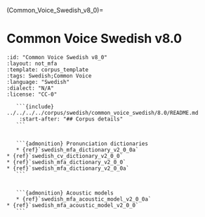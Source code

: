 
(Common_Voice_Swedish_v8_0)=
# Common Voice Swedish v8.0

``````{corpus} Common Voice Swedish v8.0
:id: "Common Voice Swedish v8_0"
:layout: not_mfa
:template: corpus_template
:tags: Swedish;Common Voice
:language: "Swedish"
:dialect: "N/A"
:license: "CC-0"

   ```{include} ../../../../corpus/swedish/common_voice_swedish/8.0/README.md
    :start-after: "## Corpus details"
   ```


   ```{admonition} Pronunciation dictionaries
   * {ref}`swedish_mfa_dictionary_v2_0_0a`
* {ref}`swedish_cv_dictionary_v2_0_0`
* {ref}`swedish_mfa_dictionary_v2_0_0`
* {ref}`swedish_mfa_dictionary_v2_0_0a`
   ```


   ```{admonition} Acoustic models
   * {ref}`swedish_mfa_acoustic_model_v2_0_0a`
* {ref}`swedish_mfa_acoustic_model_v2_0_0`
   ```
``````
